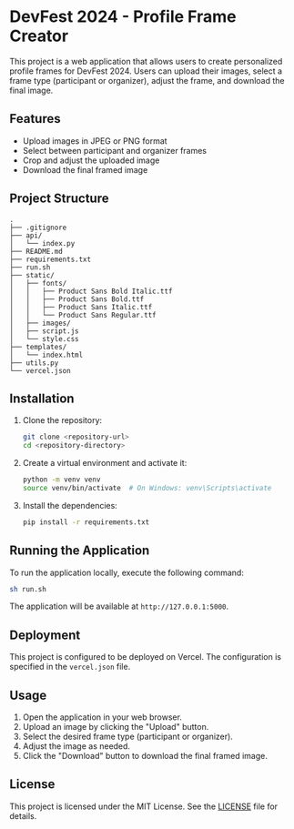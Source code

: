 # DevFest 2024 - Profile Frame Creator

This project is a web application that allows users to create personalized profile frames for DevFest 2024. Users can upload their images, select a frame type (participant or organizer), adjust the frame, and download the final image.

## Features

- Upload images in JPEG or PNG format
- Select between participant and organizer frames
- Crop and adjust the uploaded image
- Download the final framed image

## Project Structure

```
.
├── .gitignore
├── api/
│   └── index.py
├── README.md
├── requirements.txt
├── run.sh
├── static/
│   ├── fonts/
│   │   ├── Product Sans Bold Italic.ttf
│   │   ├── Product Sans Bold.ttf
│   │   ├── Product Sans Italic.ttf
│   │   └── Product Sans Regular.ttf
│   ├── images/
│   ├── script.js
│   └── style.css
├── templates/
│   └── index.html
├── utils.py
└── vercel.json
```

## Installation

1. Clone the repository:
    ```sh
    git clone <repository-url>
    cd <repository-directory>
    ```

2. Create a virtual environment and activate it:
    ```sh
    python -m venv venv
    source venv/bin/activate  # On Windows: venv\Scripts\activate
    ```

3. Install the dependencies:
    ```sh
    pip install -r requirements.txt
    ```

## Running the Application

To run the application locally, execute the following command:
```sh
sh run.sh
```

The application will be available at `http://127.0.0.1:5000`.

## Deployment

This project is configured to be deployed on Vercel. The configuration is specified in the `vercel.json` file.

## Usage

1. Open the application in your web browser.
2. Upload an image by clicking the "Upload" button.
3. Select the desired frame type (participant or organizer).
4. Adjust the image as needed.
5. Click the "Download" button to download the final framed image.

## License

This project is licensed under the MIT License. See the [LICENSE](LICENSE) file for details.
